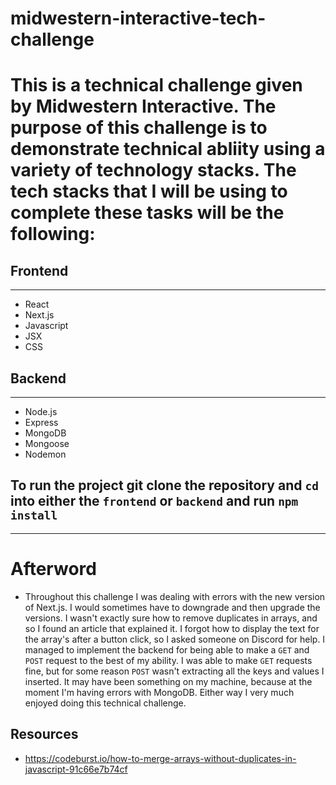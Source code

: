 # midwestern-interactive-tech-challenge

# This is a technical challenge given by Midwestern Interactive. The purpose of this challenge is to demonstrate technical abliity using a variety of technology stacks. The tech stacks that I will be using to complete these tasks will be the following:

## Frontend

---

- React
- Next.js
- Javascript
- JSX
- CSS

## Backend

---

- Node.js
- Express
- MongoDB
- Mongoose
- Nodemon

## To run the project git clone the repository and `cd` into either the `frontend` or `backend` and run `npm install`

---

# Afterword

- Throughout this challenge I was dealing with errors with the new version of Next.js. I would sometimes have to downgrade and then upgrade the versions. I wasn't exactly sure how to remove duplicates in arrays, and so I found an article that explained it. I forgot how to display the text for the array's after a button click, so I asked someone on Discord for help. I managed to implement the backend for being able to make a `GET` and `POST` request to the best of my ability. I was able to make `GET` requests fine, but for some reason `POST` wasn't extracting all the keys and values I inserted. It may have been something on my machine, because at the moment I'm having errors with MongoDB.
  Either way I very much enjoyed doing this technical challenge.

## Resources

- https://codeburst.io/how-to-merge-arrays-without-duplicates-in-javascript-91c66e7b74cf
